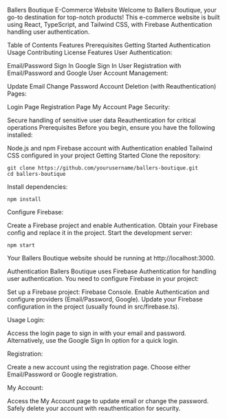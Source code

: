 Ballers Boutique E-Commerce Website
Welcome to Ballers Boutique, your go-to destination for top-notch products! This e-commerce website is built using React, TypeScript, and Tailwind CSS, with Firebase Authentication handling user authentication.

Table of Contents
Features
Prerequisites
Getting Started
Authentication
Usage
Contributing
License
Features
User Authentication:

Email/Password Sign In
Google Sign In
User Registration with Email/Password and Google
User Account Management:

Update Email
Change Password
Account Deletion (with Reauthentication)
Pages:

Login Page
Registration Page
My Account Page
Security:

Secure handling of sensitive user data
Reauthentication for critical operations
Prerequisites
Before you begin, ensure you have the following installed:

Node.js and npm
Firebase account with Authentication enabled
Tailwind CSS configured in your project
Getting Started
Clone the repository:

```
git clone https://github.com/yourusername/ballers-boutique.git
cd ballers-boutique
```

Install dependencies:

```
npm install
```

Configure Firebase:

Create a Firebase project and enable Authentication.
Obtain your Firebase config and replace it in the project.
Start the development server:

```
npm start
```
Your Ballers Boutique website should be running at http://localhost:3000.

Authentication
Ballers Boutique uses Firebase Authentication for handling user authentication. You need to configure Firebase in your project:

Set up a Firebase project: Firebase Console.
Enable Authentication and configure providers (Email/Password, Google).
Update your Firebase configuration in the project (usually found in src/firebase.ts).

Usage
Login:

Access the login page to sign in with your email and password.
Alternatively, use the Google Sign In option for a quick login.

Registration:

Create a new account using the registration page.
Choose either Email/Password or Google registration.

My Account:

Access the My Account page to update email or change the password.
Safely delete your account with reauthentication for security.
